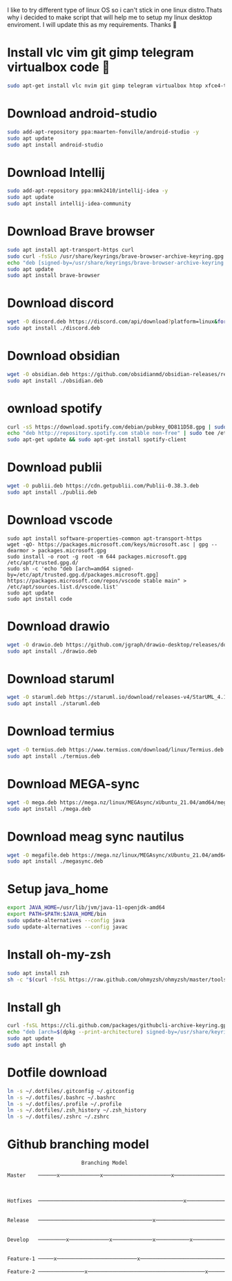 I like to try different type of linux OS so i can't stick in one linux distro.Thats why i decided to make script that will help me to setup my linux desktop enviroment. I will update this as my requirements. Thanks 🙏

# Install vlc vim git gimp telegram virtualbox code 🤖
```bash
sudo apt-get install vlc nvim git gimp telegram virtualbox htop xfce4-terminal openjdk-11-jdk-headless neofetch curl wget tmux -y
```
# Download android-studio
```bash
sudo add-apt-repository ppa:maarten-fonville/android-studio -y
sudo apt update
sudo apt install android-studio
```

# Download Intellij
```bash
sudo add-apt-repository ppa:mmk2410/intellij-idea -y
sudo apt update
sudo apt install intellij-idea-community
```

# Download Brave browser
```bash
sudo apt install apt-transport-https curl
sudo curl -fsSLo /usr/share/keyrings/brave-browser-archive-keyring.gpg https://brave-browser-apt-release.s3.brave.com/brave-browser-archive-keyring.gpg
echo "deb [signed-by=/usr/share/keyrings/brave-browser-archive-keyring.gpg arch=amd64] https://brave-browser-apt-release.s3.brave.com/ stable main"|sudo tee /etc/apt/sources.list.d/brave-browser-release.list
sudo apt update
sudo apt install brave-browser
```

# Download discord
```bash
wget -O discord.deb https://discord.com/api/download?platform=linux&format=deb
sudo apt install ./discord.deb
```

# Download obsidian
```bash
wget -O obsidian.deb https://github.com/obsidianmd/obsidian-releases/releases/download/v0.12.15/obsidian_0.12.15_amd64.deb
sudo apt install ./obsidian.deb
```

# ownload spotify
```bash
curl -sS https://download.spotify.com/debian/pubkey_0D811D58.gpg | sudo apt-key add - 
echo "deb http://repository.spotify.com stable non-free" | sudo tee /etc/apt/sources.list.d/spotify.list
sudo apt-get update && sudo apt-get install spotify-client
```

# Download publii
```bash
wget -O publii.deb https://cdn.getpublii.com/Publii-0.38.3.deb
sudo apt install ./publii.deb
```

# Download vscode
```bas
sudo apt install software-properties-common apt-transport-https
wget -qO- https://packages.microsoft.com/keys/microsoft.asc | gpg --dearmor > packages.microsoft.gpg
sudo install -o root -g root -m 644 packages.microsoft.gpg /etc/apt/trusted.gpg.d/
sudo sh -c 'echo "deb [arch=amd64 signed-by=/etc/apt/trusted.gpg.d/packages.microsoft.gpg] https://packages.microsoft.com/repos/vscode stable main" > /etc/apt/sources.list.d/vscode.list'
sudo apt update
sudo apt install code
```

# Download drawio 
```bash
wget -O drawio.deb https://github.com/jgraph/drawio-desktop/releases/download/v15.4.0/drawio-amd64-15.4.0.deb
sudo apt install ./drawio.deb
```

# Download staruml
```bash
wget -O staruml.deb https://staruml.io/download/releases-v4/StarUML_4.1.6_amd64.deb
sudo apt install ./staruml.deb
```

# Download termius
```bash
wget -O termius.deb https://www.termius.com/download/linux/Termius.deb
sudo apt install ./termius.deb
```

# Download MEGA-sync
```bash
wget -O mega.deb https://mega.nz/linux/MEGAsync/xUbuntu_21.04/amd64/megasync-xUbuntu_21.04_amd64.deb
sudo apt install ./mega.deb
```

# Download meag sync nautilus
```bash
wget -O megafile.deb https://mega.nz/linux/MEGAsync/xUbuntu_21.04/amd64/nautilus-megasync-xUbuntu_21.04_amd64.deb
sudo apt install ./megasync.deb
```

# Setup java_home
```bash
export JAVA_HOME=/usr/lib/jvm/java-11-openjdk-amd64
export PATH=$PATH:$JAVA_HOME/bin
sudo update-alternatives --config java
sudo update-alternatives --config javac
```

# Install oh-my-zsh
```bash
sudo apt install zsh
sh -c "$(curl -fsSL https://raw.github.com/ohmyzsh/ohmyzsh/master/tools/install.sh)"
```
# Install gh
```bash
curl -fsSL https://cli.github.com/packages/githubcli-archive-keyring.gpg | sudo gpg --dearmor -o /usr/share/keyrings/githubcli-archive-keyring.gpg
echo "deb [arch=$(dpkg --print-architecture) signed-by=/usr/share/keyrings/githubcli-archive-keyring.gpg] https://cli.github.com/packages stable main" | sudo tee /etc/apt/sources.list.d/github-cli.list > /dev/null
sudo apt update
sudo apt install gh
```

# Dotfile download
```bash
ln -s ~/.dotfiles/.gitconfig ~/.gitconfig
ln -s ~/.dotfiles/.bashrc ~/.bashrc
ln -s ~/.dotfiles/.profile ~/.profile
ln -s ~/.dotfiles/.zsh_history ~/.zsh_history
ln -s ~/.dotfiles/.zshrc ~/.zshrc
```
# Github branching model
```bash
                        Branching Model

Master    ──────x─────────────x──────────────────────x───────────────────x─────  │
                                                                                 │
                                                                                 │
                                                                                 │
Hotfixes  ───────────────────────────────────────────────x─────────────────────  │
                                                                                 │
                                                                                 │
Release   ─────────────────────────────────────x───────────────────────────────  │
                                                                                 │
                                                                                 │
Develop   ─────────x─────────────x─────────────x───────────x──────────────x────  │
                                                                                 │
                                                                                 │
Feature-1 ─────x──────────────────────────x─────────────────────────────────x──  │
                                                                                 │
Feature-2 ───────────────x──────────────────────────────────────x──────────────  ▼
```
